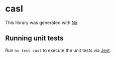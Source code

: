 # casl

This library was generated with [Nx](https://nx.dev).

## Running unit tests

Run `nx test casl` to execute the unit tests via [Jest](https://jestjs.io).
